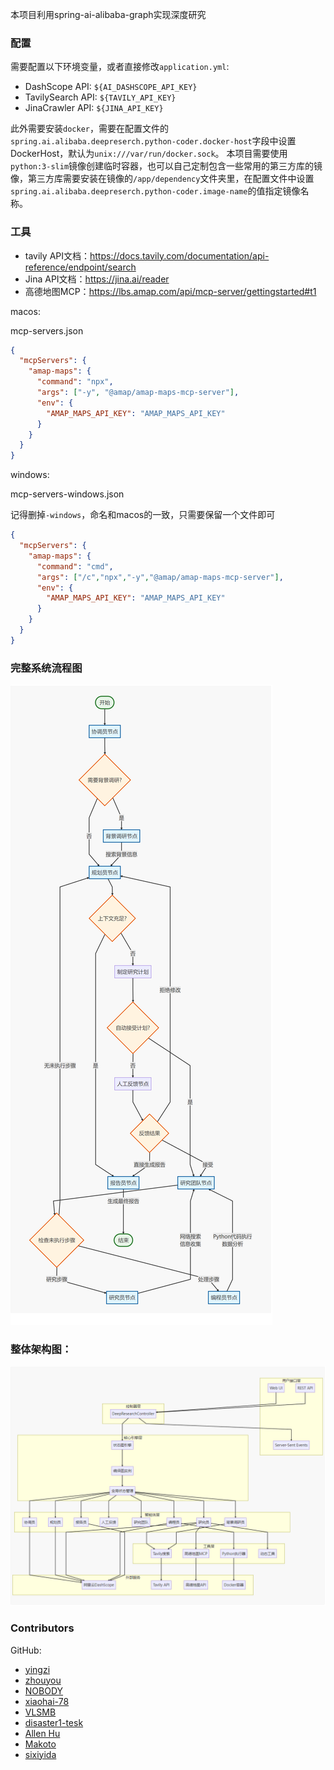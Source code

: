 本项目利用spring-ai-alibaba-graph实现深度研究

### 配置

需要配置以下环境变量，或者直接修改`application.yml`:

- DashScope API: `${AI_DASHSCOPE_API_KEY}`
- TavilySearch API: `${TAVILY_API_KEY}`
- JinaCrawler API: `${JINA_API_KEY}`

此外需要安装`docker`，需要在配置文件的`spring.ai.alibaba.deepreserch.python-coder.docker-host`字段中设置DockerHost，默认为`unix:///var/run/docker.sock`。
本项目需要使用`python:3-slim`镜像创建临时容器，也可以自己定制包含一些常用的第三方库的镜像，第三方库需要安装在镜像的`/app/dependency`文件夹里，在配置文件中设置`spring.ai.alibaba.deepreserch.python-coder.image-name`的值指定镜像名称。

### 工具
- tavily API文档：https://docs.tavily.com/documentation/api-reference/endpoint/search
- Jina API文档：https://jina.ai/reader
- 高德地图MCP：https://lbs.amap.com/api/mcp-server/gettingstarted#t1

macos:

mcp-servers.json

```json
{
  "mcpServers": {
    "amap-maps": {
      "command": "npx",
      "args": ["-y", "@amap/amap-maps-mcp-server"],
      "env": {
        "AMAP_MAPS_API_KEY": "AMAP_MAPS_API_KEY"
      }
    }
  }
}
```

windows:

mcp-servers-windows.json

记得删掉`-windows`，命名和macos的一致，只需要保留一个文件即可

```json
{
  "mcpServers": {
    "amap-maps": {
      "command": "cmd",
      "args": ["/c","npx","-y","@amap/amap-maps-mcp-server"],
      "env": {
        "AMAP_MAPS_API_KEY": "AMAP_MAPS_API_KEY"
      }
    }
  }
}
```

### 完整系统流程图

![image-20250605212205834](../docs/imgs/202506052122988.png)

### 整体架构图：

![image-20250605212328282](../docs/imgs/202506052123329.png)



### Contributors

GitHub:
- [yingzi](https://github.com/GTyingzi)
- [zhouyou](https://github.com/zhouyou9505)
- [NOBODY](https://github.com/SCMRCORE)
- [xiaohai-78](https://github.com/xiaohai-78)
- [VLSMB](https://github.com/VLSMB)
- [disaster1-tesk](https://github.com/disaster1-tesk)
- [Allen Hu](https://github.com/big-mouth-cn)
- [Makoto](https://github.com/zxuexingzhijie)
- [sixiyida](https://github.com/sixiyida)
